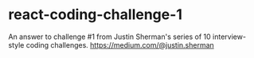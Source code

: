 # react-coding-challenge-1
An answer to challenge #1 from Justin Sherman's series of 10 interview-style coding challenges. https://medium.com/@justin.sherman
